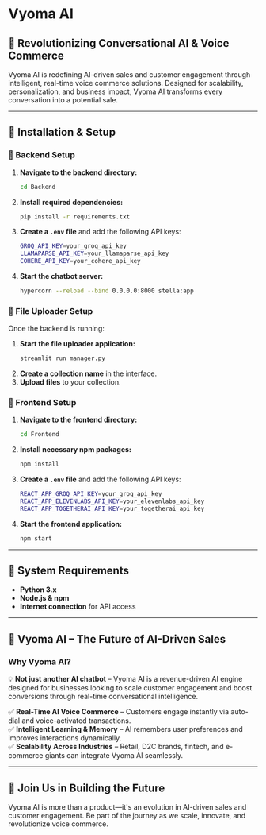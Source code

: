 # Vyoma AI

## 🚀 Revolutionizing Conversational AI & Voice Commerce

Vyoma AI is redefining AI-driven sales and customer engagement through intelligent, real-time voice commerce solutions. Designed for scalability, personalization, and business impact, Vyoma AI transforms every conversation into a potential sale.

---

## 📌 Installation & Setup

### 🔧 Backend Setup
1. **Navigate to the backend directory:**
   ```sh
   cd Backend
   ```
2. **Install required dependencies:**
   ```sh
   pip install -r requirements.txt
   ```
3. **Create a `.env` file** and add the following API keys:
   ```sh
   GROQ_API_KEY=your_groq_api_key
   LLAMAPARSE_API_KEY=your_llamaparse_api_key
   COHERE_API_KEY=your_cohere_api_key
   ```
4. **Start the chatbot server:**
   ```sh
   hypercorn --reload --bind 0.0.0.0:8000 stella:app
   ```

### 📁 File Uploader Setup
Once the backend is running:
1. **Start the file uploader application:**
   ```sh
   streamlit run manager.py
   ```
2. **Create a collection name** in the interface.
3. **Upload files** to your collection.

### 🎨 Frontend Setup
1. **Navigate to the frontend directory:**
   ```sh
   cd Frontend
   ```
2. **Install necessary npm packages:**
   ```sh
   npm install
   ```
3. **Create a `.env` file** and add the following API keys:
   ```sh
   REACT_APP_GROQ_API_KEY=your_groq_api_key
   REACT_APP_ELEVENLABS_API_KEY=your_elevenlabs_api_key
   REACT_APP_TOGETHERAI_API_KEY=your_togetherai_api_key
   ```
4. **Start the frontend application:**
   ```sh
   npm start
   ```

---

## 🎯 System Requirements
- **Python 3.x**
- **Node.js & npm**
- **Internet connection** for API access

---

## 🚀 Vyoma AI – The Future of AI-Driven Sales

### Why Vyoma AI?
💡 **Not just another AI chatbot** – Vyoma AI is a revenue-driven AI engine designed for businesses looking to scale customer engagement and boost conversions through real-time conversational intelligence.

✅ **Real-Time AI Voice Commerce** – Customers engage instantly via auto-dial and voice-activated transactions.  
✅ **Intelligent Learning & Memory** – AI remembers user preferences and improves interactions dynamically.  
✅ **Scalability Across Industries** – Retail, D2C brands, fintech, and e-commerce giants can integrate Vyoma AI seamlessly.  

---

## 🎯 Join Us in Building the Future
Vyoma AI is more than a product—it's an evolution in AI-driven sales and customer engagement. Be part of the journey as we scale, innovate, and revolutionize voice commerce. 
